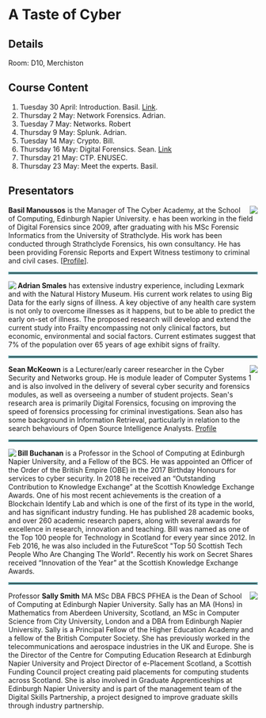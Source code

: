 # A Taste of Cyber
## Details
Room: D10, Merchiston

## Course Content

1. Tuesday 30 April: Introduction. Basil. [Link]( https://github.com/billbuchanan/taste_of_cyber/tree/master/01_introduction).
2. Thursday 2 May: Network Forensics. Adrian.
3. Tuesday 7 May: Networks. Robert
4. Thursday 9 May: Splunk. Adrian.
5. Tuesday 14 May: Crypto. Bill.
6. Thursday 16 May: Digital Forensics. Sean. [Link](https://github.com/billbuchanan/taste_of_cyber/tree/master/05_digital_forensics)
7. Thursday 21 May: CTP. ENUSEC.
8. Thursday 23 May: Meet the experts. Basil.

## Presentators

<img src="https://www.napier.ac.uk/~/media/worktribe/person/file-122916.png?h=200&as=1&hash=A9CB9256B7EF65D8DA5C5FBB252796802137EA59" align="right"/> <b>Basil Manoussos</b> is the Manager of The Cyber Academy, at the School of Computing, Edinburgh Napier University. e has been working in the field of Digital Forensics since 2009, after graduating with his MSc Forensic Informatics from the University of Strathclyde. His work has been conducted through Strathclyde Forensics, his own consultancy. He has been providing Forensic Reports and Expert Witness testimony to criminal and civil cases. [<a href="https://www.napier.ac.uk/people/basil-manoussos" target="_blank">Profile</a>].

<hr style="border: 2px solid#5b9aa0;" />

<img src="https://www.napier.ac.uk/~/media/worktribe/person/file-110783.jpg?h=200&as=1&hash=A0B7C2AF39D4C0D4AD93A35781BD0B6902DFDD37" align="left"/>  <b>Adrian Smales</b> has extensive industry experience, including Lexmark and with the Natural History Museum. His current work relates to using Big Data for the early signs of illness. A key objective of any health care system is not only to overcome illnesses as it happens, but to be able to predict the early on-set of illness. The proposed research will develop and extend the current study into Frailty encompassing not only clinical factors, but economic, environmental and social factors.  Current estimates suggest that 7% of the population over 65 years of age exhibit signs of frailty.

<hr style="border: 2px solid#5b9aa0;" />


<img src="https://www.napier.ac.uk/~/media/worktribe/person/file-122339.jpg?h=200&as=1&hash=677F6F96FAB36288CD92971A39BC634136F53C86" align="right"/> <b>Sean McKeown</b> is a Lecturer/early career researcher in the Cyber Security and Networks group. He is module leader of Computer Systems 1 and is also involved in the delivery of several cyber security and forensics modules, as well as overseeing a number of student projects. Sean's research area is primarily Digital Forensics, focusing on improving the speed of forensics processing for criminal investigations. Sean also has some background in Information Retrieval, particularly in relation to the search behaviours of Open Source Intelligence Analysts. [Profile](https://www.napier.ac.uk/people/sean-mckeown)

<hr style="border: 2px solid#5b9aa0;" />

<img src="https://www.napier.ac.uk/~/media/worktribe/person/file-110736.jpg?h=200&as=1&hash=9E36923336CCDD42AC8EB5A466D2E77D3980957C" align="left"/> <b>Bill Buchanan</b> is a Professor in the School of Computing at Edinburgh Napier University, and a Fellow of the BCS. He was appointed an Officer of the Order of the British Empire (OBE) in the 2017 Birthday Honours for services to cyber security. In 2018 he received an “Outstanding Contribution to Knowledge Exchange” at the Scottish Knowledge Exchange Awards. One of his most recent achievements is the creation of a Blockchain Identify Lab and which is one of the first of its type in the world, and has significant industry funding. He has published 28 academic books, and over 260 academic research papers, along with several awards for excellence in research, innovation and teaching. Bill was named as one of the Top 100 people for Technology in Scotland for every year since 2012. In Feb 2016, he was also included in the FutureScot "Top 50 Scottish Tech People Who Are Changing The World". Recently his work on Secret Shares received “Innovation of the Year” at the Scottish Knowledge Exchange Awards.

<hr style="border: 2px solid#5b9aa0;" />

<img src="https://www.napier.ac.uk/~/media/worktribe/person/file-110724.jpg?h=200&as=1&hash=8251478AC3C56C3069796E6B1D418453DBE7A094" align="right"/> Professor <b>Sally Smith</b> MA MSc DBA FBCS PFHEA is the Dean of School of Computing at Edinburgh Napier University. Sally has an MA (Hons) in Mathematics from Aberdeen University, Scotland, an MSc in Computer Science from City University, London and a DBA from Edinburgh Napier University. Sally is a Principal Fellow of the Higher Education Academy and a fellow of the British Computer Society. She has previously worked in the telecommunications and aerospace industries in the UK and Europe. She is the Director of the Centre for Computing Education Research at Edinburgh Napier University and Project Director of e-Placement Scotland, a Scottish Funding Council project creating paid placements for computing students across Scotland. She is also involved in Graduate Apprenticeships at Edinburgh Napier University and is part of the management team of the Digital Skills Partnership, a project designed to improve graduate skills through industry partnership. 


